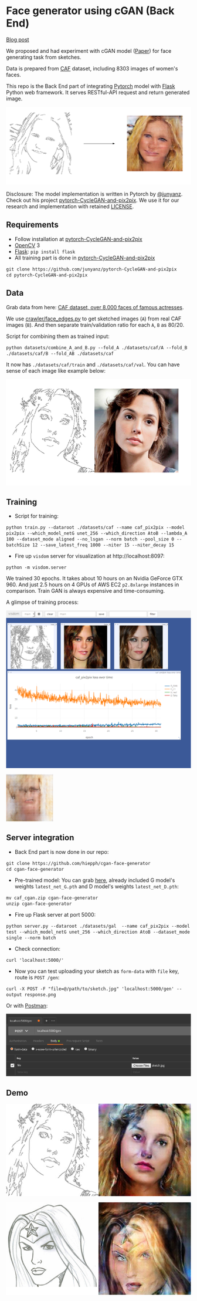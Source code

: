 # Face generator using cGAN (Back End)

[Blog post](https://hiepph.github.io/post/2017-10-16-cgan-face-generator/)

We proposed and had experiment with cGAN model ([Paper](https://arxiv.org/abs/1611.07004)) for face generating task from sketches.

Data is prepared from [CAF](http://blog.bayo.vn/caf/) dataset, including 8303 images of women's faces.

This repo is the Back End part of integrating [Pytorch](http://pytorch.org/) model with [Flask](http://flask.pocoo.org/) Python web framework. It serves RESTful-API request and return generated image.

![overview](./demo/overview.png)

Disclosure: The model implementation is written in Pytorch by [@junyanz](https://github.com/junyanz). Check out his project [pytorch-CycleGAN-and-pix2pix](https://github.com/junyanz/pytorch-CycleGAN-and-pix2pix). We use it for our research and implementation with retained [LICENSE](./LICENSE).


## Requirements

+ Follow installation at [pytorch-CycleGAN-and-pix2pix](https://github.com/junyanz/pytorch-CycleGAN-and-pix2pix)
+ [OpenCV](https://opencv.org/) 3
+ [Flask](http://flask.pocoo.org/): `pip install flask`
+ All training part is done in [pytorch-CycleGAN-and-pix2pix](https://github.com/junyanz/pytorch-CycleGAN-and-pix2pix)

```
git clone https://github.com/junyanz/pytorch-CycleGAN-and-pix2pix
cd pytorch-CycleGAN-and-pix2pix
```


## Data

Grab data from here: [CAF dataset, over 8.000 faces of famous actresses](http://blog.bayo.vn/caf/).

We use [crawler/face_edges.py](./crawler/face_edges.py) to get sketched images (`A`) from real CAF images (`B`).
And then separate train/validation ratio for each `A`, `B` as 80/20.

Script for combining them as trained input:

```
python datasets/combine_A_and_B.py --fold_A ./datasets/caf/A --fold_B ./datasets/caf/B --fold_AB ./datasets/caf
```

It now has `./datasets/caf/train` and `./datasets/caf/val`. You can have sense of each image like example below:

![input](./demo/input.png)


## Training

+ Script for training:

```
python train.py --dataroot ./datasets/caf --name caf_pix2pix --model pix2pix --which_model_netG unet_256 --which_direction AtoB --lambda_A 100 --dataset_mode aligned --no_lsgan --norm batch --pool_size 0 --batchSize 12 --save_latest_freq 1000 --niter 15 --niter_decay 15
```

+ Fire up `visdom` server for visualization at http://localhost:8097:

```
python -m visdom.server
```

We trained 30 epochs. It takes about 10 hours on an Nvidia GeForce GTX 960. And just 2.5 hours on 4 GPUs of AWS EC2 `p2.8xlarge` instances in comparison.
Train GAN is always expensive and time-consuming.

A glimpse of training process:

![visdom](./demo/train.png)

![train](./demo/train.gif)


## Server integration

+ Back End part is now done in our repo:

```
git clone https://github.com/hiepph/cgan-face-generator
cd cgan-face-generator
```

+ Pre-trained model: You can grab [here](https://drive.google.com/file/d/0Bz1EQO3FGCUbYTViVTYxamhNb0E/view?usp=sharing), already included G model's weights `latest_net_G.pth`  and D model's weights `latest_net_D.pth`:

```
mv caf_cgan.zip cgan-face-generator
unzip cgan-face-generator
```

+ Fire up Flask server at port 5000:

```
python server.py --dataroot ./datasets/gal  --name caf_pix2pix --model test --which_model_netG unet_256 --which_direction AtoB --dataset_mode single --norm batch
```

+ Check connection:

```
curl 'localhost:5000/'
```

+ Now you can test uploading your sketch as `form-data` with `file` key, route is `POST /gen`:

```
curl -X POST -F "file=@/path/to/sketch.jpg" 'localhost:5000/gen' --output response.png
```

Or with [Postman](https://www.getpostman.com/):

![postman](./demo/postman.png)


## Demo

![gal](./demo/gal.png)

![wonder](./demo/wonder.png)

